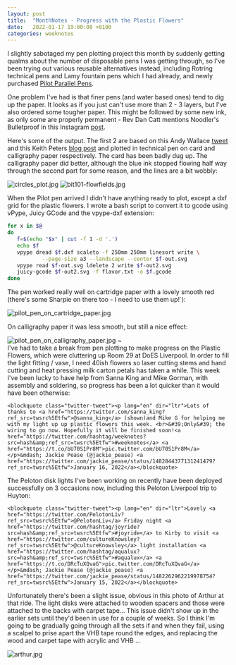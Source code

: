 ```yaml
---
layout: post
title:  "MonthNotes - Progress with the Plastic Flowers"
date:   2022-01-17 19:00:00 +0100
categories: weeknotes
---
```

I slightly sabotaged my pen plotting project this month by suddenly getting qualms about the number of disposable pens I was getting through, so I've been trying out various reusable alternatives instead, including Rotring technical pens and Lamy fountain pens which I had already, and newly purchased [Pilot Parallel Pens](https://www.cultpens.com/i/q/PL01289/pilot-parallel-pen).

One problem I've had is that finer pens (and water based ones) tend to dig up the paper. It looks as if you just can't use more than 2 - 3 layers, but I've also ordered some tougher paper. This might be followed by some new ink, as only some are properly permanent - Rev Dan Catt mentions Noodler's Bulletproof in this Instagram [post](https://www.instagram.com/p/CYj10z4tQ1a/).

Here's some of the output. The first 2 are based on this Andy Wallace [tweet](https://twitter.com/Andy_Makes/status/1470549299020943360?s=20) and this Keith Peters [blog post](https://www.bit-101.com/blog/2017/10/flow-fields-part-i/) and plotted in technical pen on card and calligraphy paper respectively. The card has been badly dug up. The calligraphy paper did better, although the blue ink stopped flowing half way through the second part for some reason, and the lines are a bit wobbly:

![circles_plot.jpg](https://jackiepease.github.io/assets/monthnotes_20220117/circles_plot.jpg)
![bit101-flowfields.jpg](https://jackiepease.github.io/assets/monthnotes_20220117/bit101-flowfields.jpg)

When the Pilot pen arrived I didn't have anything ready to plot, except a dxf grid for the plastic flowers. I wrote a bash script to convert it to gcode using vPype, Juicy GCode and the vpype-dxf extension:

```bash
for x in $@
do
   f=$(echo "$x" | cut -f 1 -d '.')
   echo $f
   vpype dread $f.dxf scaleto -f 250mm 250mm linesort write \
           --page-size a3 --landscape --center $f-out.svg
   vpype read $f-out.svg ldelete 2 write $f-out2.svg
   juicy-gcode $f-out2.svg -f flavor.txt -o $f.gcode
done
```

The pen worked really well on cartridge paper with a lovely smooth red (there's some Sharpie on there too - I need to use them up!`):

![pilot_pen_on_cartridge_paper.jpg](https://jackiepease.github.io/assets/monthnotes_20220117/pilot_pen_on_cartridge_paper.jpg)

On calligraphy paper it was less smooth, but still a nice effect:

![pilot_pen_on_calligraphy_paper.jpg](https://jackiepease.github.io/assets/monthnotes_20220117/pilot_pen_on_calligraphy_paper.jpg)
~                                                                                                                        
I've had to take a break from pen plotting to make progress on the Plastic Flowers, which were cluttering up Room 29 at DoES Liverpool. In order to fill the light fitting / vase, I need 40ish flowers so laser cutting stems and hand cutting and heat pressing milk carton petals has taken a while. This week I've been lucky to have help from Sanna King and Mike Gorman, with assembly and soldering, so progress has been a lot quicker than it would have been otherwise: 

	<blockquote class="twitter-tweet"><p lang="en" dir="ltr">Lots of thanks to <a href="https://twitter.com/sanna_king?ref_src=twsrc%5Etfw">@sanna_king</a> (shown)and Mike G for helping me with my light up up plastic flowers this week. <br>&#39;Only&#39; the wiring to go now. Hopefully it will be finished soon!<a href="https://twitter.com/hashtag/weeknotes?src=hash&amp;ref_src=twsrc%5Etfw">#weeknotes</a> <a href="https://t.co/bU70S1Pr8M">pic.twitter.com/bU70S1Pr8M</a></p>&mdash; Jackie Pease (@jackie_pease) <a href="https://twitter.com/jackie_pease/status/1482844377131241479?ref_src=twsrc%5Etfw">January 16, 2022</a></blockquote>

The Peloton disk lights I've been working on recently have been deployed successfully on 3 occasions now, including this Peloton Liverpool trip to Huyton:

	<blockquote class="twitter-tweet"><p lang="en" dir="ltr">Lovely <a href="https://twitter.com/PelotonLiv?ref_src=twsrc%5Etfw">@PelotonLiv</a> Friday night <a href="https://twitter.com/hashtag/joyride?src=hash&amp;ref_src=twsrc%5Etfw">#joyride</a> to Kirby to visit <a href="https://twitter.com/cultureKnowsley?ref_src=twsrc%5Etfw">@cultureKnowsley</a> light installation <a href="https://twitter.com/hashtag/aqualux?src=hash&amp;ref_src=twsrc%5Etfw">#aqualux</a> <a href="https://t.co/DRcTuXQvaG">pic.twitter.com/DRcTuXQvaG</a></p>&mdash; Jackie Pease (@jackie_pease) <a href="https://twitter.com/jackie_pease/status/1482262962219978754?ref_src=twsrc%5Etfw">January 15, 2022</a></blockquote>

Unfortunately there's been a slight issue, obvious in this photo of Arthur at that ride. The light disks were attached to wooden spacers and those were attached to the backs with carpet tape... This issue didn't show up in the earlier sets until they'd been in use for a couple of weeks. So I think I'm going to be gradually going through all the sets if and when they fail, using a scalpel to prise apart the VHB tape round the edges, and replacing the wood and carpet tape with acrylic and VHB ...

![arthur.jpg](https://jackiepease.github.io/assets/monthnotes_20220117/arthur.jpg)

